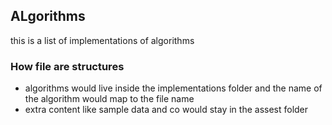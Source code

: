 ## ALgorithms

this is a list of implementations of algorithms

### How file are structures
- algorithms would live inside the implementations folder and the name of the algorithm would map to the file name
- extra content like sample data and co would stay in the assest folder